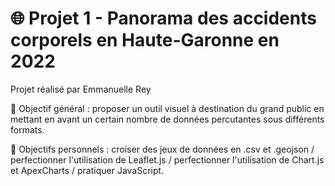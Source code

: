 # 🌐 Projet 1 - Panorama des accidents corporels en Haute-Garonne en 2022

Projet réalisé par Emmanuelle Rey

🎯 Objectif général : proposer un outil visuel à destination du grand public en mettant en avant un certain nombre de données percutantes sous différents formats.

🎯 Objectifs personnels : croiser des jeux de données en .csv et .geojson / perfectionner l'utilisation de Leaflet.js / perfectionner l'utilisation de Chart.js et ApexCharts / pratiquer JavaScript.
